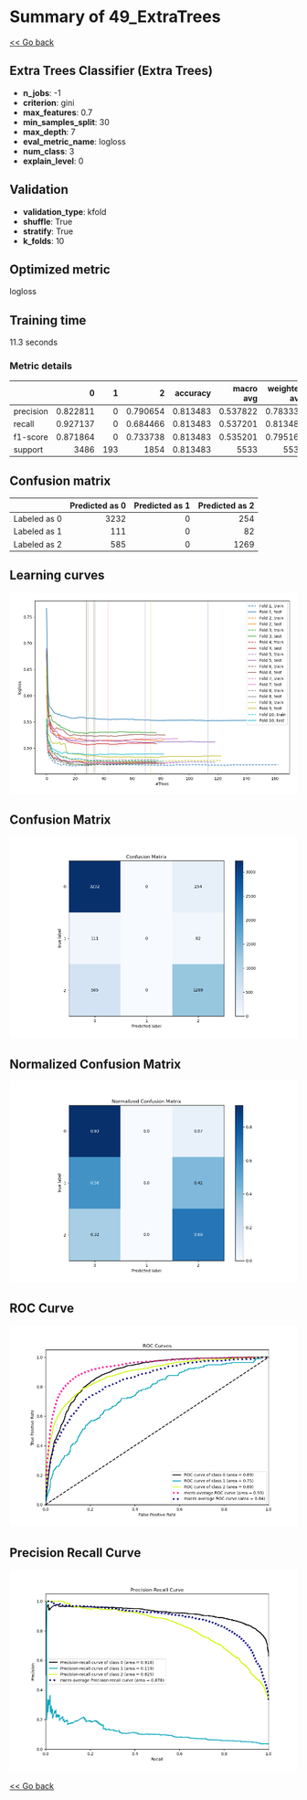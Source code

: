# Summary of 49_ExtraTrees

[<< Go back](../README.md)


## Extra Trees Classifier (Extra Trees)
- **n_jobs**: -1
- **criterion**: gini
- **max_features**: 0.7
- **min_samples_split**: 30
- **max_depth**: 7
- **eval_metric_name**: logloss
- **num_class**: 3
- **explain_level**: 0

## Validation
 - **validation_type**: kfold
 - **shuffle**: True
 - **stratify**: True
 - **k_folds**: 10

## Optimized metric
logloss

## Training time

11.3 seconds

### Metric details
|           |           0 |   1 |           2 |   accuracy |   macro avg |   weighted avg |   logloss |
|:----------|------------:|----:|------------:|-----------:|------------:|---------------:|----------:|
| precision |    0.822811 |   0 |    0.790654 |   0.813483 |    0.537822 |       0.783335 |  0.508562 |
| recall    |    0.927137 |   0 |    0.684466 |   0.813483 |    0.537201 |       0.813483 |  0.508562 |
| f1-score  |    0.871864 |   0 |    0.733738 |   0.813483 |    0.535201 |       0.795169 |  0.508562 |
| support   | 3486        | 193 | 1854        |   0.813483 | 5533        |    5533        |  0.508562 |


## Confusion matrix
|              |   Predicted as 0 |   Predicted as 1 |   Predicted as 2 |
|:-------------|-----------------:|-----------------:|-----------------:|
| Labeled as 0 |             3232 |                0 |              254 |
| Labeled as 1 |              111 |                0 |               82 |
| Labeled as 2 |              585 |                0 |             1269 |

## Learning curves
![Learning curves](learning_curves.png)
## Confusion Matrix

![Confusion Matrix](confusion_matrix.png)


## Normalized Confusion Matrix

![Normalized Confusion Matrix](confusion_matrix_normalized.png)


## ROC Curve

![ROC Curve](roc_curve.png)


## Precision Recall Curve

![Precision Recall Curve](precision_recall_curve.png)



[<< Go back](../README.md)
